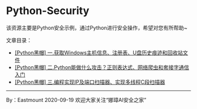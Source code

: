 # Python-Security
该资源主要是Python安全示例，通过Python进行安全操作，希望对您有所帮助~



文章目录：
- [[Python黑帽] 一.获取Windows主机信息、注册表、U盘历史痕迹和回收站文件](https://blog.csdn.net/Eastmount/article/details/108416973)
- [[Python黑帽] 二.Python能做什么攻击？正则表达式、网络爬虫和套接字通信入门](https://blog.csdn.net/Eastmount/article/details/108540749)
- [[Python黑帽] 三.编程实现IP及端口扫描器、实现多线程C段扫描器](https://blog.csdn.net/Eastmount/article/details/108653693)


---

By：Eastmount 2020-09-19 欢迎大家关注“娜璋AI安全之家”
